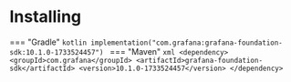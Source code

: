 # Installing

=== "Gradle"
    ```kotlin
    implementation("com.grafana:grafana-foundation-sdk:10.1.0-1733524457")
    ```
=== "Maven"
    ```xml
    <dependency>
        <groupId>com.grafana</groupId>
        <artifactId>grafana-foundation-sdk</artifactId>
        <version>10.1.0-1733524457</version>
    </dependency>
    ```
